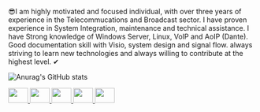 😎I am highly motivated and focused individual, with over three years of experience in the Telecommucations and Broadcast sector. I have proven experience in System Integration, maintenance and technical assistance. I have Strong knowledge of Windows Server, Linux, VoIP and AoIP (Dante). Good documentation skill with Visio, system design and signal flow. always striving to learn new technologies and always willing to contribute at the highest level. ✔

![Anurag's GitHub stats](https://github-readme-stats.vercel.app/api?username=jorgeparis&show_icons=true&theme=radical)
<div> <a href=https://img.shields.io/badge/Kotlin-0095D5?&style=for-the-badge&logo=kotlin&logoColor=white/></div>
<img height="30" width="40" src="https://cdn.jsdelivr.net/gh/devicons/devicon/icons/kotlin/kotlin-original.svg" />
<img height="30" width="40" src="https://cdn.jsdelivr.net/gh/devicons/devicon/icons/java/java-original.svg" />
<img height="30" width="40" src="https://cdn.jsdelivr.net/gh/devicons/devicon/icons/python/python-original.svg" />
<img height="30" width="40" src="https://cdn.jsdelivr.net/gh/devicons/devicon/icons/matlab/matlab-original.svg" />
<img height="30" width="40" src="https://cdn.jsdelivr.net/gh/devicons/devicon/icons/mysql/mysql-original.svg" />
